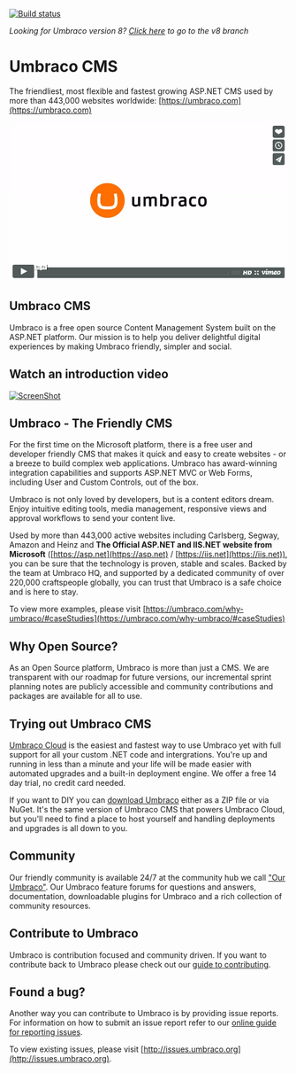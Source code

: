 [![Build status](https://ci.appveyor.com/api/projects/status/6by6harxtxt0ocdx/branch/dev-v7?svg=true)](https://ci.appveyor.com/project/Umbraco/umbraco-cms-b2cri/branch/dev-v7)

_Looking for Umbraco version 8? [Click here](https://github.com/umbraco/Umbraco-CMS/tree/temp8) to go to the v8 branch_

Umbraco CMS
===========
The friendliest, most flexible and fastest growing ASP.NET CMS used by more than 443,000 websites worldwide: [https://umbraco.com](https://umbraco.com)

[![ScreenShot](vimeo.png)](https://vimeo.com/172382998/)

## Umbraco CMS
Umbraco is a free open source Content Management System built on the ASP.NET platform. Our mission is to help you deliver delightful digital experiences by making Umbraco friendly, simpler and social.

## Watch an introduction video

[![ScreenShot](http://umbraco.com/images/whatisumbraco.png)](https://umbraco.tv/videos/umbraco-v7/content-editor/basics/introduction/cms-explanation/)

## Umbraco - The Friendly CMS

For the first time on the Microsoft platform, there is a free user and developer friendly CMS that makes it quick and easy to create websites - or a breeze to build complex web applications. Umbraco has award-winning integration capabilities and supports ASP.NET MVC or Web Forms, including User and Custom Controls, out of the box. 

Umbraco is not only loved by developers, but is a content editors dream. Enjoy intuitive editing tools, media management, responsive views and approval workflows to send your content live.

Used by more than 443,000 active websites including Carlsberg, Segway, Amazon and Heinz and **The Official ASP.NET and IIS.NET website from Microsoft** ([https://asp.net](https://asp.net) / [https://iis.net](https://iis.net)), you can be sure that the technology is proven, stable and scales. Backed by the team at Umbraco HQ, and supported by a dedicated community of over 220,000 craftspeople globally, you can trust that Umbraco is a safe choice and is here to stay. 

To view more examples, please visit [https://umbraco.com/why-umbraco/#caseStudies](https://umbraco.com/why-umbraco/#caseStudies)

## Why Open Source?
As an Open Source platform, Umbraco is more than just a CMS. We are transparent with our roadmap for future versions, our incremental sprint planning notes are publicly accessible and community contributions and packages are available for all to use.

## Trying out Umbraco CMS

[Umbraco Cloud](https://umbraco.com) is the easiest and fastest way to use Umbraco yet with full support for all your custom .NET code and intergrations. You're up and running in less than a minute and your life will be made easier with automated upgrades and a built-in deployment engine. We offer a free 14 day trial, no credit card needed.

If you want to DIY you can [download Umbraco](https://our.umbraco.org/download) either as a ZIP file or via NuGet. It's the same version of Umbraco CMS that powers Umbraco Cloud, but you'll need to find a place to host yourself and handling deployments and upgrades is all down to you.

## Community

Our friendly community is available 24/7 at the community hub we call ["Our Umbraco"](https://our.umbraco.org). Our Umbraco feature forums for questions and answers, documentation, downloadable plugins for Umbraco and a rich collection of community resources.

## Contribute to Umbraco

Umbraco is contribution focused and community driven. If you want to contribute back to Umbraco please check out our [guide to contributing](CONTRIBUTING.md).

## Found a bug?

Another way you can contribute to Umbraco is by providing issue reports. For information on how to submit an issue report refer to our [online guide for reporting issues](https://our.umbraco.org/contribute/report-an-issue-or-request-a-feature).

To view existing issues, please visit [http://issues.umbraco.org](http://issues.umbraco.org).
